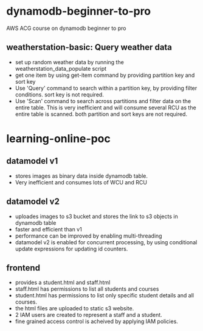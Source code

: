 # dynamodb-beginner-to-pro
AWS ACG course on dynamodb beginner to pro

## weatherstation-basic: Query weather data

- set up random weather data by running the weatherstation_data_populate script
- get one item by using get-item command by providing partition key and sort key
- Use 'Query' command to search within a partition key, by providing filter conditions.
  sort key is not required.
- Use 'Scan' command to search across partitions and filter data on the entire table.
  This is very inefficient and will consume several RCU as the entire table is scanned.
  both partition and sort keys are not required.

# learning-online-poc

## datamodel v1
- stores images as binary data inside dynamodb table.
- Very inefficient and consumes lots of WCU and RCU

## datamodel v2
- uploades images to s3 bucket and stores the link to s3 objects in dynamodb table
- faster and efficient than v1
- performance can be improved by enabling multi-threading
- datamodel v2 is enabled for concurrent processing, by using conditional update expressions for updating id counters.

## frontend
- provides a student.html and staff.html 
- staff.html has permissions to list all students and courses
- student.html has permissions to list only specific student details and all courses.
- the html files are uploaded to static s3 website.
- 2 IAM users are created to represent a staff and a student.
- fine grained access control is acheived by applying IAM policies.

